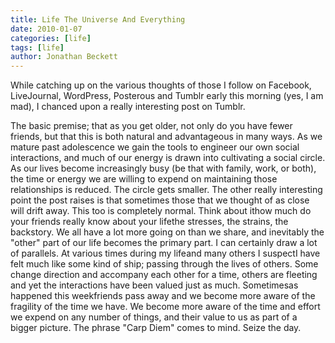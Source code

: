```yaml
---
title: Life The Universe And Everything
date: 2010-01-07
categories: [life]
tags: [life]
author: Jonathan Beckett
---
```


While catching up on the various thoughts of those I follow on Facebook, LiveJournal, WordPress, Posterous and Tumblr early this morning (yes, I am mad), I chanced upon a really interesting post on Tumblr.

The basic premise; that as you get older, not only do you have fewer friends, but that this is both natural and advantageous in many ways. As we mature past adolescence we gain the tools to engineer our own social interactions, and much of our energy is drawn into cultivating a social circle. As our lives become increasingly busy (be that with family, work, or both), the time or energy we are willing to expend on maintaining those relationships is reduced. The circle gets smaller. The other really interesting point the post raises is that sometimes those that we thought of as close will drift away. This too is completely normal. Think about ithow much do your friends really know about your lifethe stresses, the strains, the backstory. We all have a lot more going on than we share, and inevitably the "other" part of our life becomes the primary part. I can certainly draw a lot of parallels. At various times during my lifeand many others I suspectI have felt much like some kind of ship; passing through the lives of others. Some change direction and accompany each other for a time, others are fleeting and yet the interactions have been valued just as much. Sometimesas happened this weekfriends pass away and we become more aware of the fragility of the time we have. We become more aware of the time and effort we expend on any number of things, and their value to us as part of a bigger picture. The phrase "Carp Diem" comes to mind. Seize the day.